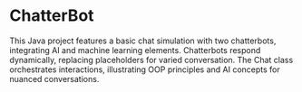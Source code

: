 # ChatterBot
This Java project features a basic chat simulation with two chatterbots, integrating AI and machine learning elements. Chatterbots respond dynamically, replacing placeholders for varied conversation. The Chat class orchestrates interactions, illustrating OOP principles and AI concepts for nuanced conversations.
